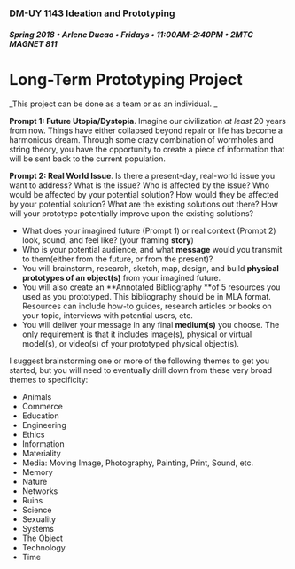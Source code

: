 ### DM-UY 1143 Ideation and Prototyping

##### Spring 2018 • Arlene Ducao • Fridays • 11:00AM-2:40PM • 2MTC MAGNET 811

# Long-Term Prototyping Project

_This project can be done as a team or as an individual. _

**Prompt 1: Future Utopia/Dystopia**. Imagine our civilization _at least_ 20 years from now. Things have either collapsed beyond repair or life has become a harmonious dream. Through some crazy combination of wormholes and string theory, you have the opportunity to create a piece of information that will be sent back to the current population.

**Prompt 2: Real World Issue**. Is there a present-day, real-world issue you want to address? What is the issue? Who is affected by the issue? Who would be affected by your potential solution? How would they be affected by your potential solution? What are the existing solutions out there? How will your prototype potentially improve upon the existing solutions?

* What does your imagined future \(Prompt 1\) or real context \(Prompt 2\) look, sound, and feel like? \(your framing **story**\)
* Who is your potential audience, and what **message** would you transmit to them\(either from the future, or from the present\)? 
* You will brainstorm, research, sketch, map, design, and build **physical prototypes of an object\(s\)** from your imagined future.
* You will also create an **Annotated Bibliography **of 5 resources you used as you prototyped. This bibliography should be in MLA format. Resources can include how-to guides, research articles or books on your topic, interviews with potential users, etc.
* You will deliver your message in any final **medium\(s\)** you choose. The only requirement is that it includes image\(s\), physical or virtual model\(s\), or video\(s\) of your prototyped physical object\(s\).

I suggest brainstorming one or more of the following themes to get you started, but you will need to eventually drill down from these very broad themes to specificity:

* Animals
* Commerce
* Education
* Engineering
* Ethics
* Information
* Materiality
* Media: Moving Image, Photography, Painting, Print, Sound, etc.
* Memory
* Nature
* Networks
* Ruins
* Science
* Sexuality
* Systems
* The Object
* Technology
* Time



